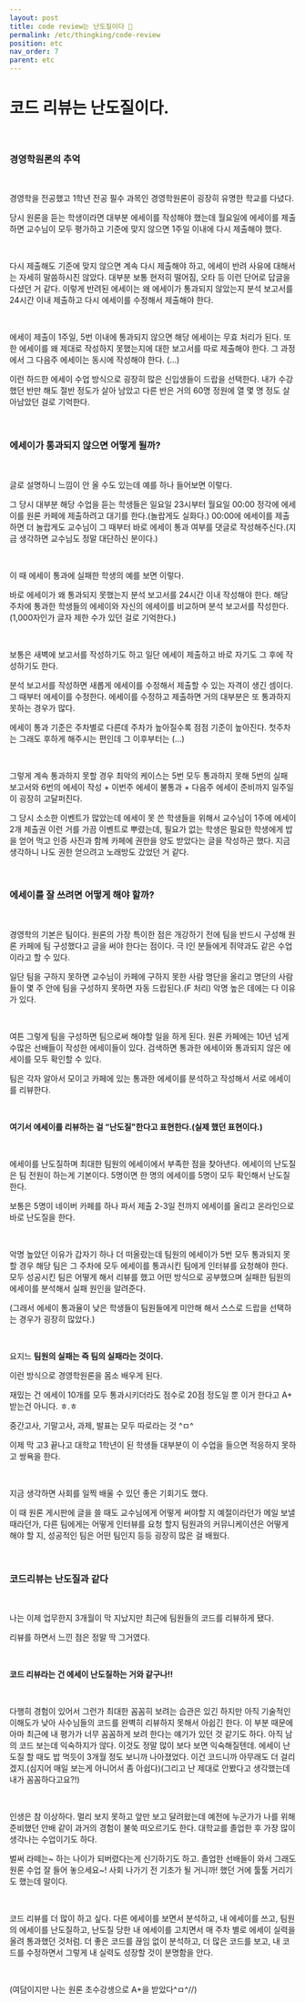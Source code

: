 ```yaml
---
layout: post
title: code review는 난도질이다 🔪
permalink: /etc/thingking/code-review
position: etc
nav_order: 7
parent: etc
---
```



# 코드 리뷰는 난도질이다.

<br/>

### 경영학원론의 추억

<br/>

경영학을 전공했고 1학년 전공 필수 과목인 경영학원론이 굉장히 유명한 학교를 다녔다.

당시 원론을 듣는 학생이라면 대부분 에세이를 작성해야 했는데 월요일에 에세이를 제출하면 교수님이 모두 평가하고 기준에 맞지 않으면 1주일 이내에 다시 제출해야 했다.

<br/>

다시 제출해도 기준에 맞지 않으면 계속 다시 제출해야 하고, 에세이 반려 사유에 대해서는 자세히 말씀하시진 않았다. 대부분 보통 현저히 떨어짐, 오타 등 이런 단어로 답글을 다셨던 거 같다. 이렇게 반려된 에세이는 왜 에세이가 통과되지 않았는지 분석 보고서를 24시간 이내 제출하고 다시 에세이를 수정해서 제출해야 한다.

<br/>

에세이 제출이 1주일, 5번 이내에 통과되지 않으면 해당 에세이는 무효 처리가 된다. 또한 에세이를 왜 제대로 작성하지 못했는지에 대한 보고서를 따로 제출해야 한다. 그 과정에서 그 다음주 에세이는 동시에 작성해야 한다. (...)

이런 하드한 에세이 수업 방식으로 굉장히 많은 신입생들이 드랍을 선택한다. 내가 수강했던 반만 해도 절반 정도가 살아 남았고 다른 반은 거의 60명 정원에 열 몇 명 정도 살아남았던 걸로 기억한다.

<br/>

### 에세이가 통과되지 않으면 어떻게 될까?

<br/>

글로 설명하니 느낌이 안 올 수도 있는데 예를 하나 들어보면 이렇다.

그 당시 대부분 해당 수업을 듣는 학생들은 일요일 23시부터 월요일 00:00 정각에 에세이를 원론 카페에 제출하려고 대기를 한다.(놀랍게도 실화다.) 00:00에 에세이를 제출하면 더 놀랍게도 교수님이 그 때부터 바로 에세이 통과 여부를 댓글로 작성해주신다.(지금 생각하면 교수님도 정말 대단하신 분이다.)

<br/>

이 때 에세이 통과에 실패한 학생의 예를 보면 이렇다.

바로 에세이가 왜 통과되지 못했는지 분석 보고서를 24시간 이내 작성해야 한다. 해당 주차에 통과한 학생들의 에세이와 자신의 에세이를 비교하며 분석 보고서를 작성한다. (1,000자인가 글자 제한 수가 있던 걸로 기억한다.)

<br/>

보통은 새벽에 보고서를 작성하기도 하고 일단 에세이 제출하고 바로 자기도 그 후에 작성하기도 한다. 

분석 보고서를 작성하면 새롭게 에세이를 수정해서 제출할 수 있는 자격이 생긴 셈이다. 그 때부터 에세이를 수정한다. 에세이를 수정하고 제출하면 거의 대부분은 또 통과하지 못하는 경우가 많다. 

에세이 통과 기준은 주차별로 다른데 주차가 높아질수록 점점 기준이 높아진다. 첫주차는 그래도 후하게 해주시는 편인데 그 이후부터는 (...)

<br/>

그렇게 계속 통과하지 못할 경우 최악의 케이스는 5번 모두 통과하지 못해 5번의 실패 보고서와 6번의 에세이 작성 + 이번주 에세이 불통과 + 다음주 에세이 준비까지 일주일이 굉장히 고달퍼진다.

그 당시 소소한 이벤트가 많았는데 에세이 못 쓴 학생들을 위해서 교수님이 1주에 에세이 2개 제출권 이런 거를 가끔 이벤트로 뿌렸는데, 필요가 없는 학생은 필요한 학생에게 밥을 얻어 먹고 인증 사진과 함께 카페에 권한을 양도 받았다는 글을 작성하곤 했다. 지금 생각하니 나도 권한 얻으려고 노래방도 갔었던 거 같다.

<br/>

### 에세이를 잘 쓰려면 어떻게 해야 할까?

<br/>

경영학의 기본은 팀이다. 원론의 가장 특이한 점은 개강하기 전에 팀을 반드시 구성해 원론 카페에 팀 구성했다고 글을 써야 한다는 점이다. 극 I인 분들에게 쥐약과도 같은 수업이라고 할 수 있다.

일단 팀을 구하지 못하면 교수님이 카페에 구하지 못한 사람 명단을 올리고 명단의 사람들이 몇 주 안에 팀을 구성하지 못하면 자동 드랍된다.(F 처리) 악명 높은 데에는 다 이유가 있다. 

<br/>

여튼 그렇게 팀을 구성하면 팀으로써 해야할 일을 하게 된다. 원론 카페에는 10년 넘게 수많은 선배들이 작성한 에세이들이 있다. 검색하면 통과한 에세이와 통과되지 않은 에세이를 모두 확인할 수 있다.

팀은 각자 알아서 모이고 카페에 있는 통과한 에세이를 분석하고 작성해서 서로 에세이를 리뷰한다.

<br/>

**여기서 에세이를 리뷰하는 걸 “난도질"한다고 표현한다.(실제 했던 표현이다.)**

<br/>

에세이를 난도질하며 최대한 팀원의 에세이에서 부족한 점을 찾아낸다. 에세이의 난도질은 팀 전원이 하는게 기본이다. 5명이면 한 명의 에세이를 5명이 모두 확인해서 난도질한다. 

보통은 5명이 네이버 카페를 하나 파서 제출 2-3일 전까지 에세이를 올리고 온라인으로 바로 난도질을 한다.

<br/>

악명 높았던 이유가 갑자기 하나 더 떠올랐는데 팀원의 에세이가 5번 모두 통과되지 못할 경우 해당 팀은 그 주차에 모두 에세이를 통과시킨 팀에게 인터뷰를 요청해야 한다. 모두 성공시킨 팀은 어떻게 해서 리뷰를 했고 어떤 방식으로 공부했으며 실패한 팀원의 에세이를 분석해서 실패 원인을 알려준다.

(그래서 에세이 통과율이 낮은 학생들이 팀원들에게 미안해 해서 스스로 드랍을 선택하는 경우가 굉장히 많았다.)

<br/>

요지느 **팀원의 실패는 즉 팀의 실패라는 것이다.** 

이런 방식으로 경영학원론을 몸소 배우게 된다. 

재밌는 건 에세이 10개를 모두 통과시키더라도 점수로 20점 정도일 뿐 이거 한다고 A+ 받는건 아니다. ㅎ.ㅎ

중간고사, 기말고사, 과제, 발표는 모두 따로라는 것 ^ㅁ^

이제 막 고3 끝나고 대학교 1학년이 된 학생들 대부분이 이 수업을 들으면 적응하지 못하고 쌍욕을 한다. 

<br/>

지금 생각하면 사회를 일찍 배울 수 있던 좋은 기회기도 했다. 

이 때 원론 게시판에 글을 쓸 때도 교수님에게 어떻게 써야할 지 예절이라던가 메일 보낼 때라던가, 다른 팀에게는 어떻게 인터뷰를 요청 할지 팀원과의 커뮤니케이션은 어떻게 해야 할 지, 성공적인 팀은 어떤 팀인지 등등 굉장히 많은 걸 배웠다. 

<br/>

### 코드리뷰는 난도질과 같다

<br/>

나는 이제 업무한지 3개월이 막 지났지만 최근에 팀원들의 코드를 리뷰하게 됐다. 

리뷰를 하면서 느낀 점은 정말 딱 그거였다. 

<br/>

**코드 리뷰라는 건 에세이 난도질하는 거와 같구나!!**

<br/>

다행히 경험이 있어서 그런가 최대한 꼼꼼히 보려는 습관은 있긴 하지만 아직 기술적인 이해도가 낮아 사수님들의 코드를 완벽히 리뷰하지 못해서 아쉽긴 한다. 이 부분 때문에 아마 최근에 내 평가가 너무 꼼꼼하게 보려 한다는 얘기가 있던 것 같기도 하다. 아직 남의 코드 보는데 익숙하지가 않다. 이것도 정말 많이 보다 보면 익숙해질텐데. 에세이 난도질 할 때도 밥 먹듯이 3개월 정도 보니까 나아졌었다. 이건 코드니까 아무래도 더 걸리겠지.(심지어 매일 보는게 아니어서 좀 아쉽다)(그리고 난 제대로 안봤다고 생각했는데 내가 꼼꼼하다고요?!)

<br/>

인생은 참 이상하다. 멀리 보지 못하고 앞만 보고 달려왔는데 예전에 누군가가 나를 위해 준비했던 안배 같이 과거의 경험이 불쑥 떠오르기도 한다. 대학교를 졸업한 후 가장 많이 생각나는 수업이기도 하다. 

벌써 라떼는~ 하는 나이가 되버렸다는게 신기하기도 하고. 졸업한 선배들이 와서 그래도 원론 수업 잘 들어 놓으세요~! 사회 나가기 전 기초가 될 거니까! 했던 거에 툴툴 거리기도 했는데 말이다.

<br/>

코드 리뷰를 더 많이 하고 싶다. 
다른 에세이를 보면서 분석하고, 내 에세이를 쓰고, 팀원의 에세이를 난도질하고, 난도질 당한 내 에세이를 고치면서 매 주차 별로 에세이 실력을 올려 통과했던 것처럼.
더 좋은 코드를 끊임 없이 분석하고, 더 많은 코드를 보고, 내 코드를 수정하면서 그렇게 내 실력도 성장할 것이 분명함을 안다.

<br/>

(여담이지만 나는 원론 초수강생으로 A+을 받았다^ㅁ^//)
